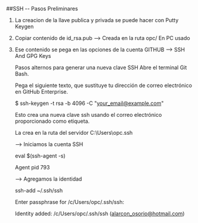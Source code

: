 ##SSH  -- Pasos Preliminares

1. La creacion de la llave publica y privada se puede hacer con Putty Keygen

2. Copiar contenido de id_rsa.pub --> Creada en la ruta opc/
   En PC usado
  
3. Ese contenido se pega en las opciones de la cuenta GITHUB --> SSH And GPG Keys

   Pasos alternos para generar una nueva clave SSH
      Abre el terminal Git Bash.

      Pega el siguiente texto, que sustituye tu dirección de correo electrónico en GitHub Enterprise.

      $ ssh-keygen -t rsa -b 4096 -C "your_email@example.com"

      Esto crea una nueva clave ssh usando el correo electrónico proporcionado como etiqueta.

      La crea en la ruta del servidor C:\Users\opc\.ssh 
      
      --> Iniciamos la cuenta SSH
      
      eval $(ssh-agent -s) 
      
      Agent pid 793
      
      --> Agregamos la identidad
      
      ssh-add ~/.ssh/ssh
      
      Enter passphrase for /c/Users/opc/.ssh/ssh:
      
      Identity added: /c/Users/opc/.ssh/ssh (alarcon_osorio@hotmail.com)

      

